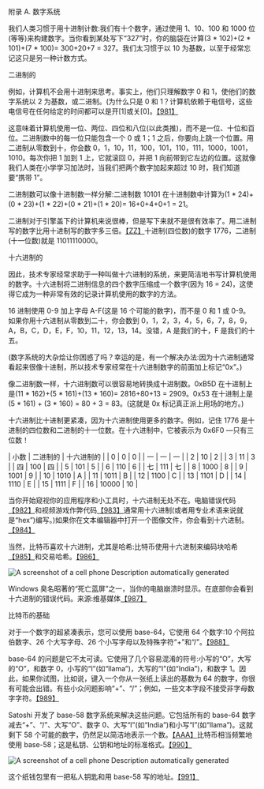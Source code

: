 <link rel="stylesheet" type="text/css" href="stylesheet.css"> 

附录 A.
数字系统

我们人类习惯于用十进制计数:我们有十个数字，通过使用 1、10、100 和 1000 位(等等)来构建数字。当你看到某处写下“327”时，你的脑袋在计算(3 * 102)+(2 * 101)+(7 * 100)= 300+20+7 = 327。我们太习惯于以 10 为基数，以至于经常忘记这只是另一种计数方式。

二进制的

例如，计算机不会用十进制来思考。事实上，他们只理解数字 0 和 1，使他们的数字系统以 2 为基数，或二进制。(为什么只是 0 和 1？计算机依赖于电信号，这些电信号在任何给定的时间都可以是开[1]或关[0]。[【981】](part0040.xhtml#a5FF)

这意味着计算机使用一位、两位、四位和八位(以此类推)，而不是一位、十位和百位。二进制数中的每一位只能包含一个 0 或 1；1 之后，你要向上跳一个位置。用二进制从零数到十，你会数 0，1，10，11，100，101，110，111，1000，1001，1010。每次你把 1 加到 1 上，它就滚回 0，并把 1 向前带到它左边的位置。这就像我们人类在小学学习加法时，当我们把两个数字加起来超过 10 时，我们知道要“携带 1”。

二进制数可以像十进制数一样分解:二进制数 10101 在十进制数中计算为(1 * 24)+(0 * 23)+(1 * 22)+(0 * 21)+(1 * 20)= 16+0+4+0+1 = 21。

二进制对于引擎盖下的计算机来说很棒，但是写下来就不是很有效率了。用二进制写的数字比用十进制写的数字多三倍。[【ZZ】](part0040.xhtml#a6ZS)十进制(四位数)的数字 1776，二进制(十一位数)就是 11011110000。

十六进制的

因此，技术专家经常求助于一种叫做十六进制的系统，来更简洁地书写计算机使用的数字。十六进制将二进制信息的四个数字压缩成一个数字(因为 16 = 24)，这使得它成为一种非常有效的记录计算机使用的数字的方法。

16 进制使用 0-9 加上字母 A-F(这是 16 个可能的数字)，而不是 0 和 1 或 0-9。如果你用十六进制从零数到二十，你会数到 0，1，2，3，4，5，6，7，8，9，A，B，C，D，E，F，10，11，12，13，14。没错，A 是我们的十，F 是我们的十五。

(数字系统的大杂烩让你困惑了吗？幸运的是，有一个解决办法:因为十六进制通常看起来很像十进制，所以技术专家经常在十六进制数字的前面加上标记“0x”。)

像二进制数一样，十六进制数可以很容易地转换成十进制数。0xB5D 在十进制上是(11 * 162)+(5 * 161)+(13 * 160)= 2816+80+13 = 2909。0x53 在十进制上是(5 * 161) + (3 * 160) = 80 + 3 = 83。(这就是 0x 标记真正派上用场的地方。)

十六进制比十进制更紧凑，因为十六进制使用更多的数字。例如，记住 1776 是十进制的四位数和二进制的十一位数。在十六进制中，它被表示为 0x6F0 —只有三位数！

| 小数 | 二进制的 | 十六进制的 |
| 0 | 0 | 0 |
| 一 | 一 | 一 |
| 2 | 10 | 2 |
| 3 | 11 | 3 |
| 四 | 100 | 四 |
| 5 | 101 | 5 |
| 6 | 110 | 6 |
| 七 | 111 | 七 |
| 8 | 1000 | 8 |
| 9 | 1001 | 9 |
| 10 | 1010 | A |
| 11 | 1011 | B |
| 12 | 1100 | C |
| 13 | 1101 | D |
| 14 | 1110 | E |
| 15 | 1111 | F |
| 16 | 10000 | 10 |

当你开始窥视你的应用程序和小工具时，十六进制无处不在。电脑错误代码[【982】](part0040.xhtml#a5RC)和视频游戏作弊代码[【983】](part0040.xhtml#a5RD)通常用十六进制(或者用专业术语来说就是“hex”)编写。)如果你在文本编辑器中打开一个图像文件，你会看到十六进制。[【984】](part0040.xhtml#a5RE)

当然，比特币喜欢十六进制，尤其是哈希:比特币使用十六进制来编码块哈希[【985】](part0040.xhtml#a6RG)和交易哈希。[【986】](part0040.xhtml#a6RH)

![A screenshot of a cell phone  Description automatically generated](image_rsrc7HT.jpg)

Windows 臭名昭著的“死亡蓝屏”之一，当你的电脑崩溃时显示。在底部你会看到十六进制的错误代码。来源:维基媒体[【987】](part0040.xhtml#a40T)

比特币的基础

对于一个数字的超紧凑表示，您可以使用 base-64，它使用 64 个数字:10 个阿拉伯数字、26 个大写字母、26 个小写字母以及特殊字符“+”和“/”。[【988】](part0040.xhtml#a5CE)

base-64 的问题是它不太可读。它使用了几个容易混淆的符号:小写的“O”，大写的“O”，和数字 0，小写的“l”(如“llama”)，大写的“I”(如“India”)，和数字 1。因此，如果你试图，比如说，键入一个你从一张纸上读出的基数为 64 的数字，你很有可能会出错。有些小众问题影响“+”、“/”；例如，一些文本字段不接受非字母数字字符。[【989】](part0040.xhtml#a4BN)

Satoshi 开发了 base-58 数字系统来解决这些问题。它包括所有的 base-64 数字减去“+”、“/”、大写“O”、数字 0、大写“I”(如“India”)和小写“l”(如“llama”)。这就剩下 58 个可能的数字，仍然足以简洁地表示一个数。[【AAA】](part0040.xhtml#a76A)比特币相当频繁地使用 base-58；这是私钥、公钥和地址的标准格式。[【990】](part0040.xhtml#a76B)

![A screenshot of a cell phone  Description automatically generated](image_rsrc7G6.jpg)

这个纸钱包里有一把私人钥匙和用 base-58 写的地址。[【991】](part0040.xhtml#a6N1)